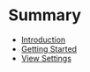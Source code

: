 # Summary

* [Introduction](README.md)
* [Getting Started](chapter1.md)
* [View Settings](view_settings.md)

